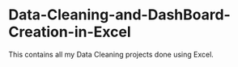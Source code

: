 # Data-Cleaning-and-DashBoard-Creation-in-Excel
This contains all my Data Cleaning projects done using Excel.
